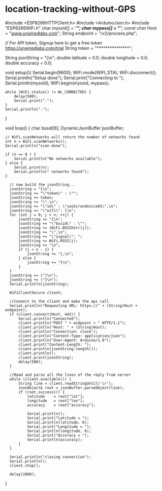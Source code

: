 # location-tracking-without-GPS
#include <ESP8266HTTPClient.h>
#include <ArduinoJson.h> 
#include "ESP8266WiFi.h"
char myssid[] = "***********";
char mypass[] = "************";
const char* Host = "www.unwiredlabs.com";
String endpoint = "/v2/process.php";

// For API token, Signup here to get a free token https://unwiredlabs.com/trial
String token = "***************";

String jsonString = "{\n";
double latitude = 0.0;
double longitude = 0.0;
double accuracy = 0.0;

void setup(){
    Serial.begin(9600);
    WiFi.mode(WIFI_STA);
    WiFi.disconnect();
    Serial.println("Setup done");
    Serial.print("Connecting to ");
    Serial.println(myssid);
    WiFi.begin(myssid, mypass);

    while (WiFi.status() != WL_CONNECTED) {
        delay(500);
        Serial.print(".");
    }
    Serial.println(".");
}

void loop() {
    char bssid[6];
    DynamicJsonBuffer jsonBuffer;

    // WiFi.scanNetworks will return the number of networks found
    int n = WiFi.scanNetworks();
    Serial.println("scan done");

    if (n == 0 ) {
        Serial.println("No networks available");
    } else {
        Serial.print(n);
        Serial.println(" networks found");
    }

      // now build the jsonString...
      jsonString = "{\n";
      jsonString += "\"token\" : \"";
      jsonString += token;
      jsonString += "\",\n";
      jsonString += "\"id\" : \"saikirandevice01\",\n";
      jsonString += "\"wifi\": [\n";
      for (int j = 0; j < n; ++j) {
          jsonString += "{\n";
          jsonString += "\"bssid\" : \"";
          jsonString += (WiFi.BSSIDstr(j));
          jsonString += "\",\n";
          jsonString += "\"signal\": ";
          jsonString += WiFi.RSSI(j);
          jsonString += "\n";
          if (j < n - 1) {
              jsonString += "},\n";
          } else {
              jsonString += "}\n";
          }
      }
      jsonString += ("]\n");
      jsonString += ("}\n");
      Serial.println(jsonString);

      WiFiClientSecure client;

      //Connect to the client and make the api call
      Serial.println("Requesting URL: https://" + (String)Host + endpoint);
      if (client.connect(Host, 443)) {
          Serial.println("Connected");
          client.println("POST " + endpoint + " HTTP/1.1");
          client.println("Host: " + (String)Host);
          client.println("Connection: close");
          client.println("Content-Type: application/json");
          client.println("User-Agent: Arduino/1.0");
          client.print("Content-Length: ");
          client.println(jsonString.length());
          client.println();
          client.print(jsonString);
          delay(500);
      }

      //Read and parse all the lines of the reply from server
      while (client.available()) {
          String line = client.readStringUntil('\r');
          JsonObject& root = jsonBuffer.parseObject(line);
          if (root.success()) {
              latitude    = root["lat"];
              longitude   = root["lon"];
              accuracy    = root["accuracy"];

              Serial.println();
              Serial.print("Latitude = ");
              Serial.println(latitude, 6);
              Serial.print("Longitude = ");
              Serial.println(longitude, 6);
              Serial.print("Accuracy = ");
              Serial.println(accuracy);
          }
      }

      Serial.println("closing connection");
      Serial.println();
      client.stop();

      delay(2000);
}
